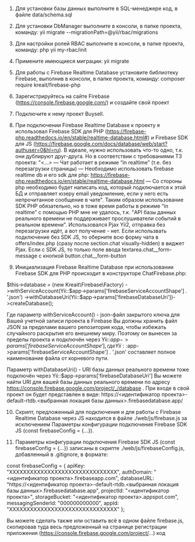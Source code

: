 1) Для установки базы данных выполните в SQL-менеджере код, в файле data/schema.sql

2) Для установки DbManager выполните в консоли, в папке проекта, команду: yii migrate --migrationPath=@yii/rbac/migrations

3) Для настройки ролей RBAC выполните в консоли, в папке проекта, команду: php yii my-rbac/init

4) Примените имеющиеся миграции: yii migrate

5) Для работы с Firebase Realtime Database установите библиотеку Firebase, выполнив в консоли, в папке проекта, команду: composer require kreait/firebase-php

6) Зарегистрируйтесь на сайте Firebase (https://console.firebase.google.com/) и создайте свой проект

7) Подключите к нему проект Buysell.

8) При подключении Firebase Realtime Database к проекту я использовал Firebase SDK для PHP (https://firebase-php.readthedocs.io/en/stable/realtime-database.html#) и Firebase SDK для JS (https://firebase.google.com/docs/database/web/start?authuser=0&hl=ru).
В идеале, нужно использовать что-то одно, т.к. они дублируют друг-друга. Но в соответствии с требованиями ТЗ проекта:
"<...>
— Чат работает в режиме “in realtime” (т.е. без перезагрузки страницы)
— Необходимо использовать firebase realtime db и его sdk для php: https://firebase-php.readthedocs.io/en/stable/realtime-database.html
— Со стороны php необходимо будет написать код, который подключается к этой БД и отправляет юзеру email уведомление, если у него есть непрочитанное сообщение в чате". Таким образом использование SDK PHP обязательно, но в тоже время работы в режиме “in realtime” с помощью PHP мне не удалось, т.к. "API базы данных реального времени не поддерживает прослушиватели событий в реальном времени". Использовался Pjax Yii2, отправка без перезагрузки идёт, а вот получение - нет.
Если использвать подключение без SDK JS, то оберните всю форму чата в offers/index.php (сразу после section.chat visually-hidden) в виджет Pjax. Если с SDK JS, то только поле ввода textarea.chat__form-message с кнопкой button.chat__form-button

9) Инициализация Firebase Realtime Database при использовании Firebase SDK для PHP происходит в конструкторе ChatFirebase.php:

$this->database = (new Kreait\Firebase\Factory)
      ->withServiceAccount(Yii::$app->params['firebaseServiceAccountShape'] . '.json')
      ->withDatabaseUri(Yii::$app->params['firebaseDatabaseUri'])->createDatabase();

Где параметр withServiceAccount() - json-файл закрытого ключа для Вашей учетной записи проекта в Firebase
Вы должны хранить файл JSON за пределами вашего репозитория кода, чтобы избежать случайного раскрытия его внешнему миру. Поэтому он вынесен за пределы проекта и подключён через Yii::$app->params['firebaseServiceAccountShape'], где Yii::$app->params['firebaseServiceAccountShape'] . '.json' составляет полное наименование файла от корневого пути.

Параметр withDatabaseUri() - URI базы данных реального времени тоже подключён через Yii::$app->params['firebaseDatabaseUri']
Вы можете найти URI для вашей базы данных реального времени по адресу https://console.firebase.google.com/project/_/database . При входе в свой проект он будет представлен в виде:
https://<идентификатор проекта>-default-rtdb.<выбранная локация базы данных>.firebasedatabase.app/

10) Скрипт, предложенный для подключения и для работы с Firebase Realtime Database через JS находится в файле ./web/js/firebase.js за исключением Параметры конфигурации подключения Firebase SDK JS (const firebaseConfig = {...}).

9) Параметры конфигурации подключения Firebase SDK JS (const firebaseConfig = {...}) записаны в скрипте ./web/js/firebaseConfig.js, добавленный в .gitignore, в формате:

const firebaseConfig = {
  apiKey: "ХХХХХХХХХХХХХХХХХХХХХХХХХХХХХХХ",
  authDomain: "<идентификатор проекта>.firebaseapp.com",
  databaseURL: "https://<идентификатор проекта>-default-rtdb.<выбранная локация базы данных>.firebasedatabase.app",
  projectId: "<идентификатор проекта>",
  storageBucket: "<идентификатор проекта>.appspot.com",
  messagingSenderId: "000000000000",
  appId: "ХХХХХХХХХХХХХХХХХХХХХХХХХХХХХХХ"
};

Вы можете сделать также или оставить всё в одном файле firebase.js, скопировав туда весь предложенный на странице регистрации приложения (https://console.firebase.google.com/project/...) код
